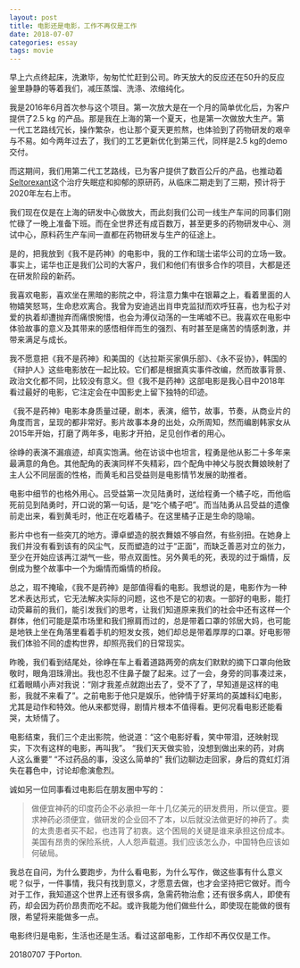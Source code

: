 ```yaml
---
layout: post
title: 电影还是电影，工作不再仅是工作
date: 2018-07-07 
categories: essay
tags: movie
---
```


 
早上六点终起床，洗漱毕，匆匆忙忙赶到公司。昨天放大的反应还在50升的反应釜里静静的等着我们，减压蒸馏、洗涤、浓缩纯化。
 
我是2016年6月首次参与这个项目。第一次放大是在一个月的简单优化后，为客户提供了2.5 kg 的产品。那是我在上海的第一个夏天，也是第一次做放大生产。第一代工艺路线冗长，操作繁杂，也让那个夏天更煎熬，也体验到了药物研发的艰辛与不易。如今两年过去了，我们的工艺更新优化到第三代，同样是2.5 kg的demo交付。
 
而这期间，我们用第二代工艺路线，已为客户提供了数百公斤的产品，也推动着[Seltorexant](https://en.wikipedia.org/wiki/Seltorexant)这个治疗失眠症和抑郁的原研药，从临床二期走到了三期，预计将于2020年左右上市。
 
我们现在仅是在上海的研发中心做放大，而此刻我们公司一线生产车间的同事们刚忙碌了一晚上准备下班。而在全世界还有成百数万，甚至更多的药物研发中心、测试中心，原料药生产车间一直都在药物研发与生产的征途上。
 

是的，把我放到《我不是药神》的电影中，我的工作和瑞士诺华公司的立场一致。事实上，诺华也正是我们公司的大客户，我们和他们有很多合作的项目，大都是还在研发阶段的新药。
 
我喜欢电影，喜欢坐在黑暗的影院之中，将注意力集中在银幕之上，看着里面的人物嬉笑怒骂，生命悲欢离合。我曾为安迪逃出肖申克监狱而欢呼狂喜，也为松子对爱的执着却遭抛弃而痛恨惋惜，也会为溥仪动荡的一生唏嘘不已。我喜欢在电影中体验故事的意义及其带来的感悟相伴而生的强烈、有时甚至是痛苦的情感刺激，并带来满足与成长。
 
我不愿意把《我不是药神》和美国的《达拉斯买家俱乐部》、《永不妥协》，韩国的《辩护人》这些电影放在一起比较。它们都是根据真实事件改编，然而故事背景、政治文化都不同，比较没有意义。但《我不是药神》这部电影是我心目中2018年看过最好的电影，它注定会在中国影史上留下独特的印迹。
 

《我不是药神》电影本身质量过硬，剧本，表演，细节，故事，节奏，从商业片的角度而言，呈现的都非常好。影片故事本身的出处，众所周知，然而编剧韩家女从2015年开始，打磨了两年多，电影才开拍，足见创作者的用心。
 
徐峥的表演不漏痕迹，却真实饱满。他在访谈中也坦言，程勇是他从影二十多年来最满意的角色。其他配角的表演同样不失精彩，四个配角中神父与脱衣舞娘映射了主人公不同层面的性格，而黄毛和吕受益则是电影情节发展的助推者。
 
电影中细节的也格外用心。吕受益第一次见陆勇时，送给程勇一个橘子吃，而他临死前见到陆勇时，开口说的第一句话，是“吃个橘子吧”。而当陆勇从吕受益的遗像前走出来，看到黄毛时，他正在吃着橘子。在这里橘子正是生命的隐喻。
 
影片中也有一些突兀的地方。谭卓塑造的脱衣舞娘不够自然，有些别扭。在她身上我们并没有看到该有的风尘气，反而塑造的过于“正面”，而缺乏善恶对立的张力，至少在开始应该再江湖气一些，带点双面性。另外黄毛的死，表现的过于煽情，反倒成为整个故事中一个为煽情而煽情的桥段。
 
总之，瑕不掩瑜，《我不是药神》是部值得看的电影。我想说的是，电影作为一种艺术表达形式，它无法解决实际的问题，这也不是它的初衷。一部好的电影，能打动荧幕前的我们，能引发我们的思考，让我们知道原来我们的社会中还有这样一个群体，他们可能是菜市场里和我们擦肩而过的，总是带着口罩的邻居大妈，也可能是地铁上坐在角落里看着手机的短发女孩，她们却总是带着厚厚的口罩。好电影带我们体验不同的虚构世界，却照亮我们的日常现实。
 
 
昨晚，我们看到结尾处，徐峥在车上看着道路两旁的病友们默默的摘下口罩向他致敬时，眼角泪珠滑出。我也忍不住鼻子酸了起来。过了一会，身旁的同事凑过来，红着眼睛小声对我说：“刚才我差点就跑出去了，受不了了，早知道是这样的电影，我就不来看了”。之前电影于他只是娱乐，他钟情于好莱坞的英雄科幻电影，尤其是动作和特效。他从来都觉得，剧情片根本不值得看。更何况看电影还能看哭，太矫情了。
 
电影结束，我们三个走出影院，他说道：“这个电影好看，笑中带泪，还映射现实，下次有这样的电影，再叫我”。
“我们天天做实验，没想到做出来的药，对病人这么重要”
“不过药品的事，没这么简单的”
我们边聊边走回家，身后的霓虹灯消失在暮色中，讨论却愈演愈烈。
 
诚如另一位同事看过电影后在朋友圈中写的：
> 做便宜神药的印度药企不必承担一年十几亿美元的研发费用，所以便宜。要求神药必须便宜，做研发的企业回不了本，以后就没法做更好的神药了。卖的太贵患者买不起，也违背了初衷。这个困局的关键是谁来承担这份成本。美国有昂贵的保险系统，人人怨声载道。我们应该怎么办，中国特色应该如何破局。
 
 
我总在自问，为什么要跑步，为什么看电影，为什么写作，做这些事有什么意义呢？似乎，一件事情，我只有找到意义，才愿意去做，也才会坚持把它做好。而今对于工作，我知道这个世界上还有很多病，急需药物治愈；还有很多病人，即使有药，却会因为药价昂贵而吃不起。或许我能为他们做些什么，即使现在能做的很有限，希望将来能做多一点。
 
电影终归是电影，生活也还是生活。看过这部电影，工作却不再仅仅是工作。


20180707 于Porton.